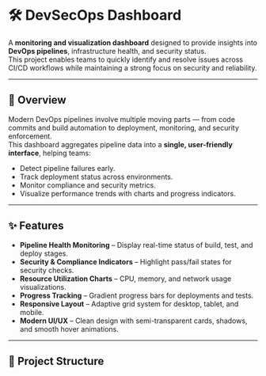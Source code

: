 # 🛠️ DevSecOps Dashboard

A **monitoring and visualization dashboard** designed to provide insights into **DevOps pipelines**, infrastructure health, and security status.  
This project enables teams to quickly identify and resolve issues across CI/CD workflows while maintaining a strong focus on security and reliability.

---

## 🚀 Overview

Modern DevOps pipelines involve multiple moving parts — from code commits and build automation to deployment, monitoring, and security enforcement.  
This dashboard aggregates pipeline data into a **single, user-friendly interface**, helping teams:

- Detect pipeline failures early.
- Track deployment status across environments.
- Monitor compliance and security metrics.
- Visualize performance trends with charts and progress indicators.

---

## ✨ Features

- **Pipeline Health Monitoring** – Display real-time status of build, test, and deploy stages.
- **Security & Compliance Indicators** – Highlight pass/fail states for security checks.
- **Resource Utilization Charts** – CPU, memory, and network usage visualizations.
- **Progress Tracking** – Gradient progress bars for deployments and tests.
- **Responsive Layout** – Adaptive grid system for desktop, tablet, and mobile.
- **Modern UI/UX** – Clean design with semi-transparent cards, shadows, and smooth hover animations.

---

## 📂 Project Structure

